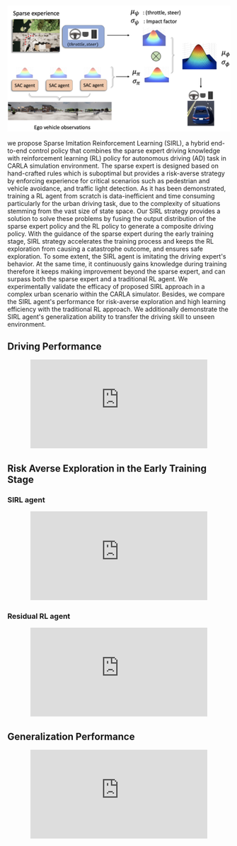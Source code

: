 ![image](/fig4.png)

we propose Sparse Imitation Reinforcement Learning (SIRL), a hybrid end-to-end control policy that combines the sparse expert driving knowledge with reinforcement learning (RL) policy for autonomous driving (AD) task in CARLA simulation environment. The sparse expert is designed based on hand-crafted rules which is suboptimal but provides a risk-averse strategy by enforcing experience for critical scenarios such as pedestrian and vehicle avoidance, and traffic light detection. As it has been demonstrated, training a RL agent from scratch is data-inefficient and time consuming particularly for the urban driving task, due to the complexity of situations stemming from the vast size of state space. Our SIRL strategy provides a solution to solve these problems by fusing the output distribution of the sparse expert policy and the RL policy to generate a composite driving policy. With the guidance of the sparse expert during the early training stage, SIRL strategy accelerates the training process and keeps the RL exploration from causing a catastrophe outcome, and ensures safe exploration. To some extent, the SIRL agent is imitating the driving expert's behavior. At the same time, it continuously gains knowledge during training therefore it keeps making improvement beyond the sparse expert, and can surpass both the sparse expert and a traditional RL agent. We experimentally validate the efficacy of proposed SIRL approach in a complex urban scenario within the CARLA simulator. Besides, we compare the SIRL agent's performance for risk-averse exploration and high learning efficiency with the traditional RL approach. We additionally demonstrate the SIRL agent's generalization ability to transfer the driving skill to unseen environment.



## Driving Performance

<p align="center">
<iframe width="400" height="200" src="https://www.youtube.com/embed/3WCC4ym2ulw" title="YouTube video player" frameborder="0" allow="accelerometer; autoplay; clipboard-write; encrypted-media; gyroscope; picture-in-picture" allowfullscreen></iframe>
</p>

 
## Risk Averse Exploration in the Early Training Stage

### SIRL agent

<p align="center">
<iframe width="400" height="200" src="https://www.youtube.com/embed/9cgh3UhynUg" title="YouTube video player" frameborder="0" allow="accelerometer; autoplay; clipboard-write; encrypted-media; gyroscope; picture-in-picture" allowfullscreen></iframe>
</p>

### Residual RL agent

<p align="center">
<iframe width="400" height="200" src="https://www.youtube.com/embed/AVNrBYeQgoY" title="YouTube video player" frameborder="0" allow="accelerometer; autoplay; clipboard-write; encrypted-media; gyroscope; picture-in-picture" allowfullscreen></iframe>
</p>

## Generalization Performance

<p align="center">
<iframe width="400" height="200" src="https://www.youtube.com/embed/rJpnhIsYj-E" title="YouTube video player" frameborder="0" allow="accelerometer; autoplay; clipboard-write; encrypted-media; gyroscope; picture-in-picture" allowfullscreen></iframe>
</p>

##
<script type='text/javascript' id='clustrmaps' src='//cdn.clustrmaps.com/map_v2.js?cl=ffffff&w=150&t=n&d=hLkeu72L7aTviFwqBKS3e9eS-PIs9chyG3am-K6Zhys'></script>
